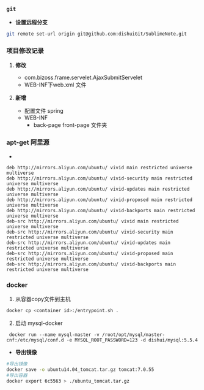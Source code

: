 ### `git`
+ **设置远程分支**
```bash
git remote set-url origin git@github.com:dishuiGit/SublimeNote.git
```

### 项目修改记录

1. **修改**
    + com.bizoss.frame.servelet.AjaxSubmitServelet
    + WEB-INF下web.xml 文件

2. **新增**
    + 配置文件 spring
    + WEB-INF
        + back-page front-page 文件夹

### apt-get 阿里源
+
```
deb http://mirrors.aliyun.com/ubuntu/ vivid main restricted universe multiverse
deb http://mirrors.aliyun.com/ubuntu/ vivid-security main restricted universe multiverse
deb http://mirrors.aliyun.com/ubuntu/ vivid-updates main restricted universe multiverse
deb http://mirrors.aliyun.com/ubuntu/ vivid-proposed main restricted universe multiverse
deb http://mirrors.aliyun.com/ubuntu/ vivid-backports main restricted universe multiverse
deb-src http://mirrors.aliyun.com/ubuntu/ vivid main restricted universe multiverse
deb-src http://mirrors.aliyun.com/ubuntu/ vivid-security main restricted universe multiverse
deb-src http://mirrors.aliyun.com/ubuntu/ vivid-updates main restricted universe multiverse
deb-src http://mirrors.aliyun.com/ubuntu/ vivid-proposed main restricted universe multiverse
deb-src http://mirrors.aliyun.com/ubuntu/ vivid-backports main restricted universe multiverse
```

### docker

1. 从容器copy文件到主机
```bash
docker cp <container id>:/entrypoint.sh .
```
2. 启动 mysql-docker
```
 docker run --name mysql-master -v /root/opt/mysql/master-cnf:/etc/mysql/conf.d -e MYSQL_ROOT_PASSWORD=123 -d dishui/mysql:5.5.4
```
+ **导出镜像**
```bash
#导出镜像
docker save -o ubuntu14.04_tomcat.tar.gz tomcat:7.0.55
#导出容器
docker export 6c5563 > ./ubuntu_tomcat.tar.gz
```
